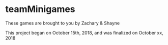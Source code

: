 # teamMinigames

These games are brought to you by Zachary & Shayne

This project began on October 15th, 2018, and was finalized on October xx, 2018
